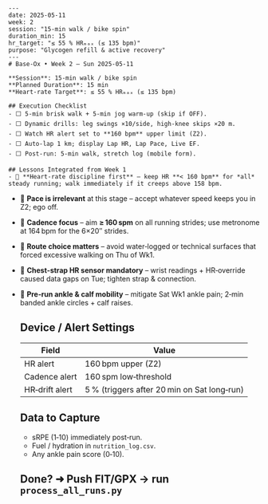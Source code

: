     ---
    date: 2025-05-11
    week: 2
    session: "15‑min walk / bike spin"
    duration_min: 15
    hr_target: "≤ 55 % HRₘₐₓ (≤ 135 bpm)"
    purpose: "Glycogen refill & active recovery"
    ---
    # Base‑Ox • Week 2 – Sun 2025-05-11

    **Session**: 15‑min walk / bike spin  
    **Planned Duration**: 15 min  
    **Heart‑rate Target**: ≤ 55 % HRₘₐₓ (≤ 135 bpm)  

    ## Execution Checklist
    - ⬜ 5‑min brisk walk + 5‑min jog warm‑up (skip if OFF).  
    - ⬜ Dynamic drills: leg swings ×10/side, high‑knee skips ×20 m.  
    - ⬜ Watch HR alert set to **160 bpm** upper limit (Z2).  
    - ⬜ Auto‑lap 1 km; display Lap HR, Lap Pace, Live EF.  
    - ⬜ Post‑run: 5‑min walk, stretch log (mobile form).  

    ## Lessons Integrated from Week 1
    - 🔸 **Heart‑rate discipline first** – keep HR **< 160 bpm** for *all* steady running; walk immediately if it creeps above 158 bpm.
- 🔸 **Pace is irrelevant** at this stage – accept whatever speed keeps you in Z2; ego off.
- 🔸 **Cadence focus** – aim **≥ 160 spm** on all running strides; use metronome at 164 bpm for the 6×20″ strides.
- 🔸 **Route choice matters** – avoid water‑logged or technical surfaces that forced excessive walking on Thu of Wk1.
- 🔸 **Chest‑strap HR sensor mandatory** – wrist readings + HR‑override caused data gaps on Tue; tighten strap & connection.
- 🔸 **Pre‑run ankle & calf mobility** – mitigate Sat Wk1 ankle pain; 2‑min banded ankle circles + calf raises.

    ## Device / Alert Settings
    | Field | Value |
    |-------|-------|
    | HR alert | 160 bpm upper (Z2) |
    | Cadence alert | 160 spm low‑threshold |
    | HR‑drift alert | 5 % (triggers after 20 min on Sat long‑run) |

    ## Data to Capture
    - sRPE (1‑10) immediately post‑run.  
    - Fuel / hydration in `nutrition_log.csv`.  
    - Any ankle pain score (0‑10).  

    ## Done?  ➜  Push FIT/GPX → run `process_all_runs.py`
